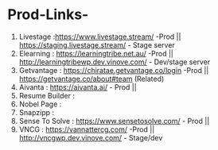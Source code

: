 # Prod-Links-

1. Livestage :https://www.livestage.stream/ -Prod || https://staging.livestage.stream/ - Stage server
2. Elearning : https://learningtribe.net.au/ -Prod || http://learningtribewp.dev.vinove.com/ - Dev/stage server 
3. Getvantage : https://chiratae.getvantage.co/login  -Prod    ||    https://getvantage.co/about#team (Related)
4. Aivanta : https://aivanta.ai/ - Prod || 
5. Resume Builder :  
6. Nobel Page : 
7. Snapzipp : 
8. Sense To Solve : https://www.sensetosolve.com/ - Prod    || 
9. VNCG : https://vannattercg.com/ -Prod  || http://vncgwp.dev.vinove.com/ - Stage/dev
